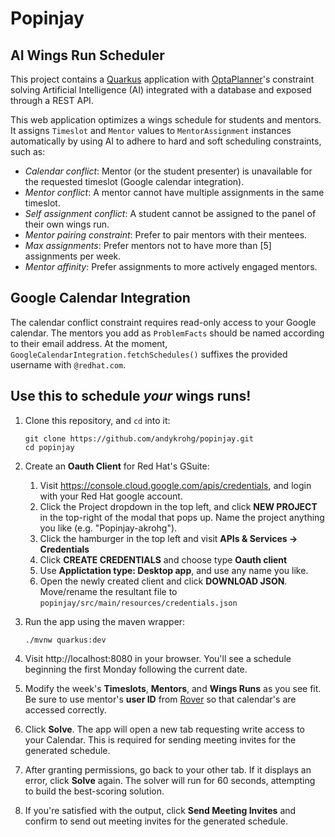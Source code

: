 # Popinjay
## AI Wings Run Scheduler

This project contains a [Quarkus](https://quarkus.io/) application
with [OptaPlanner](https://www.optaplanner.org/)'s constraint solving Artificial Intelligence (AI)
integrated with a database and exposed through a REST API.

This web application optimizes a wings schedule for students and mentors.
It assigns `Timeslot` and `Mentor` values to `MentorAssignment` instances automatically
by using AI to adhere to hard and soft scheduling constraints, such as:

* *Calendar conflict*: Mentor (or the student presenter) is unavailable for the requested timeslot (Google calendar integration).
* *Mentor conflict*: A mentor cannot have multiple assignments in the same timeslot.
* *Self assignment conflict*: A student cannot be assigned to the panel of their own wings run.
* *Mentor pairing constraint*:  Prefer to pair mentors with their mentees.
* *Max assignments*: Prefer mentors not to have more than [5] assignments per week.
* *Mentor affinity*: Prefer assignments to more actively engaged mentors.

## Google Calendar Integration
The calendar conflict constraint requires read-only access to your Google calendar. The mentors you add as `ProblemFacts` should be named according to their email address. At the moment, `GoogleCalendarIntegration.fetchSchedules()` suffixes the provided username with `@redhat.com`.

## Use this to schedule *your* wings runs!

1. Clone this repository, and `cd` into it:

    ```
    git clone https://github.com/andykrohg/popinjay.git
    cd popinjay
    ```
2. Create an **Oauth Client** for Red Hat's GSuite:
    1. Visit https://console.cloud.google.com/apis/credentials, and login with your Red Hat google account.
    2. Click the Project dropdown in the top left, and click **NEW PROJECT** in the top-right of the modal that pops up. Name the project anything you like (e.g. "Popinjay-akrohg").
    3. Click the hamburger in the top left and visit **APIs & Services -> Credentials**
    4. Click **CREATE CREDENTIALS** and choose type **Oauth client**
    5. Use **Applictation type: Desktop app**, and use any name you like.
    6. Open the newly created client and click **DOWNLOAD JSON**. Move/rename the resultant file to `popinjay/src/main/resources/credentials.json`
3. Run the app using the maven wrapper:

    ```
    ./mvnw quarkus:dev
    ```

4. Visit http://localhost:8080 in your browser. You'll see a schedule beginning the first Monday following the current date.
5. Modify the week's **Timeslots**, **Mentors**, and **Wings Runs** as you see fit. Be sure to use mentor's **user ID** from [Rover](https://rover.redhat.com/people) so that calendar's are accessed correctly.
6. Click **Solve**. The app will open a new tab requesting write access to your Calendar. This is required for sending meeting invites for the generated schedule.
7. After granting permissions, go back to your other tab. If it displays an error, click **Solve** again. The solver will run for 60 seconds, attempting to build the best-scoring solution.
8. If you're satisfied with the output, click **Send Meeting Invites** and confirm to send out meeting invites for the generated schedule.
